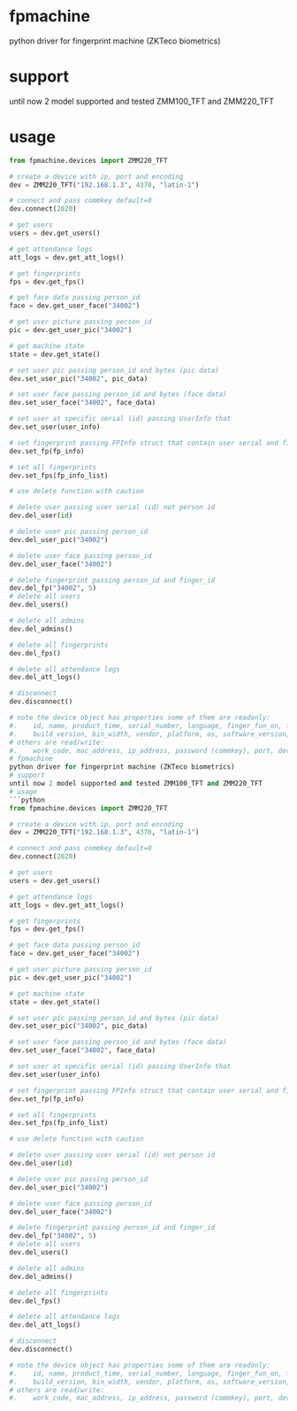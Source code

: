 # fpmachine
python driver for fingerprint machine (ZKTeco biometrics)
# support
until now 2 model supported and tested ZMM100_TFT and ZMM220_TFT
# usage
```python
from fpmachine.devices import ZMM220_TFT

# create a device with ip, port and encoding
dev = ZMM220_TFT("192.168.1.3", 4370, "latin-1")

# connect and pass commkey default=0
dev.connect(2020)

# get users
users = dev.get_users()

# get attendance logs
att_logs = dev.get_att_logs()

# get fingerprints
fps = dev.get_fps()

# get face data passing person_id
face = dev.get_user_face("34002")

# get user picture passing person_id
pic = dev.get_user_pic("34002")

# get machine state
state = dev.get_state()

# set user pic passing person_id and bytes (pic data)
dev.set_user_pic("34002", pic_data)

# set user face passing person_id and bytes (face data)
dev.set_user_face("34002", face_data)

# set user at specific serial (id) passing UserInfo that 
dev.set_user(user_info)

# set fingerprint passing FPInfo struct that contain user serial and finger id
dev.set_fp(fp_info)

# set all fingerprints
dev.set_fps(fp_info_list)

# use delete function with caution

# delete user passing user serial (id) not person id
dev.del_user(id)

# delete user pic passing person_id
dev.del_user_pic("34002")

# delete user face passing person_id
dev.del_user_face("34002")

# delete fingerprint passing person_id and finger_id
dev.del_fp("34002", 5)
# delete all users
dev.del_users()

# delete all admins
dev.del_admins()

# delete all fingerprints
dev.del_fps()

# delete all attendance logs
dev.del_att_logs()

# disconnect
dev.disconnect()

# note the device object has properties some of them are readonly:
#.    id, name, product_time, serial_number, language, finger_fun_on, face_fun_on, zk_face_version, biometric_type, 
#.    build_version, bin_width, vendor, platform, os, software_version, ...
# others are read/write:
#.    work_code, mac_address, ip_address, password (commkey), port, device_time
# fpmachine
python driver for fingerprint machine (ZKTeco biometrics)
# support
until now 2 model supported and tested ZMM100_TFT and ZMM220_TFT
# usage
```python
from fpmachine.devices import ZMM220_TFT

# create a device with ip, port and encoding
dev = ZMM220_TFT("192.168.1.3", 4370, "latin-1")

# connect and pass commkey default=0
dev.connect(2020)

# get users
users = dev.get_users()

# get attendance logs
att_logs = dev.get_att_logs()

# get fingerprints
fps = dev.get_fps()

# get face data passing person_id
face = dev.get_user_face("34002")

# get user picture passing person_id
pic = dev.get_user_pic("34002")

# get machine state
state = dev.get_state()

# set user pic passing person_id and bytes (pic data)
dev.set_user_pic("34002", pic_data)

# set user face passing person_id and bytes (face data)
dev.set_user_face("34002", face_data)

# set user at specific serial (id) passing UserInfo that 
dev.set_user(user_info)

# set fingerprint passing FPInfo struct that contain user serial and finger id
dev.set_fp(fp_info)

# set all fingerprints
dev.set_fps(fp_info_list)

# use delete function with caution

# delete user passing user serial (id) not person id
dev.del_user(id)

# delete user pic passing person_id
dev.del_user_pic("34002")

# delete user face passing person_id
dev.del_user_face("34002")

# delete fingerprint passing person_id and finger_id
dev.del_fp("34002", 5)
# delete all users
dev.del_users()

# delete all admins
dev.del_admins()

# delete all fingerprints
dev.del_fps()

# delete all attendance logs
dev.del_att_logs()

# disconnect
dev.disconnect()

# note the device object has properties some of them are readonly:
#.    id, name, product_time, serial_number, language, finger_fun_on, face_fun_on, zk_face_version, biometric_type, 
#.    build_version, bin_width, vendor, platform, os, software_version, ...
# others are read/write:
#.    work_code, mac_address, ip_address, password (commkey), port, device_time
